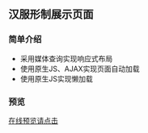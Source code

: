 ## 汉服形制展示页面

### 简单介绍

- 采用媒体查询实现响应式布局
- 使用原生JS、AJAX实现页面自动加载
- 使用原生JS实现懒加载

### 预览

[在线预览请点击](http://izhengyuan.cn/demo1/simple-page/index.html)